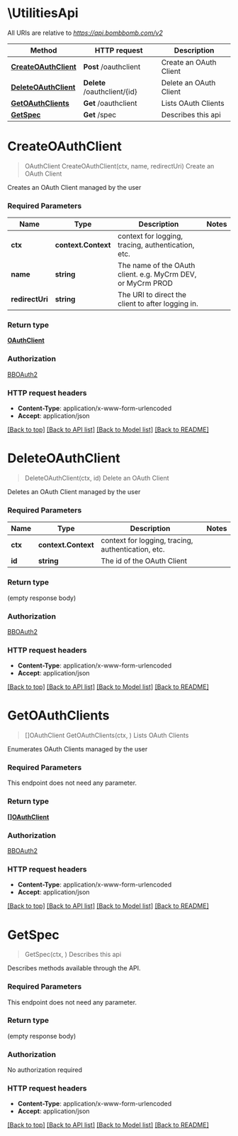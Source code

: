 # \UtilitiesApi

All URIs are relative to *https://api.bombbomb.com/v2*

Method | HTTP request | Description
------------- | ------------- | -------------
[**CreateOAuthClient**](UtilitiesApi.md#CreateOAuthClient) | **Post** /oauthclient | Create an OAuth Client
[**DeleteOAuthClient**](UtilitiesApi.md#DeleteOAuthClient) | **Delete** /oauthclient/{id} | Delete an OAuth Client
[**GetOAuthClients**](UtilitiesApi.md#GetOAuthClients) | **Get** /oauthclient | Lists OAuth Clients
[**GetSpec**](UtilitiesApi.md#GetSpec) | **Get** /spec | Describes this api


# **CreateOAuthClient**
> OAuthClient CreateOAuthClient(ctx, name, redirectUri)
Create an OAuth Client

Creates an OAuth Client managed by the user

### Required Parameters

Name | Type | Description  | Notes
------------- | ------------- | ------------- | -------------
 **ctx** | **context.Context** | context for logging, tracing, authentication, etc.
  **name** | **string**| The name of the OAuth client. e.g. MyCrm DEV, or MyCrm PROD | 
  **redirectUri** | **string**| The URI to direct the client to after logging in. | 

### Return type

[**OAuthClient**](OAuthClient.md)

### Authorization

[BBOAuth2](../README.md#BBOAuth2)

### HTTP request headers

 - **Content-Type**: application/x-www-form-urlencoded
 - **Accept**: application/json

[[Back to top]](#) [[Back to API list]](../README.md#documentation-for-api-endpoints) [[Back to Model list]](../README.md#documentation-for-models) [[Back to README]](../README.md)

# **DeleteOAuthClient**
> DeleteOAuthClient(ctx, id)
Delete an OAuth Client

Deletes an OAuth Client managed by the user

### Required Parameters

Name | Type | Description  | Notes
------------- | ------------- | ------------- | -------------
 **ctx** | **context.Context** | context for logging, tracing, authentication, etc.
  **id** | **string**| The id of the OAuth Client | 

### Return type

 (empty response body)

### Authorization

[BBOAuth2](../README.md#BBOAuth2)

### HTTP request headers

 - **Content-Type**: application/x-www-form-urlencoded
 - **Accept**: application/json

[[Back to top]](#) [[Back to API list]](../README.md#documentation-for-api-endpoints) [[Back to Model list]](../README.md#documentation-for-models) [[Back to README]](../README.md)

# **GetOAuthClients**
> []OAuthClient GetOAuthClients(ctx, )
Lists OAuth Clients

Enumerates OAuth Clients managed by the user

### Required Parameters
This endpoint does not need any parameter.

### Return type

[**[]OAuthClient**](OAuthClient.md)

### Authorization

[BBOAuth2](../README.md#BBOAuth2)

### HTTP request headers

 - **Content-Type**: application/x-www-form-urlencoded
 - **Accept**: application/json

[[Back to top]](#) [[Back to API list]](../README.md#documentation-for-api-endpoints) [[Back to Model list]](../README.md#documentation-for-models) [[Back to README]](../README.md)

# **GetSpec**
> GetSpec(ctx, )
Describes this api

Describes methods available through the API.

### Required Parameters
This endpoint does not need any parameter.

### Return type

 (empty response body)

### Authorization

No authorization required

### HTTP request headers

 - **Content-Type**: application/x-www-form-urlencoded
 - **Accept**: application/json

[[Back to top]](#) [[Back to API list]](../README.md#documentation-for-api-endpoints) [[Back to Model list]](../README.md#documentation-for-models) [[Back to README]](../README.md)

